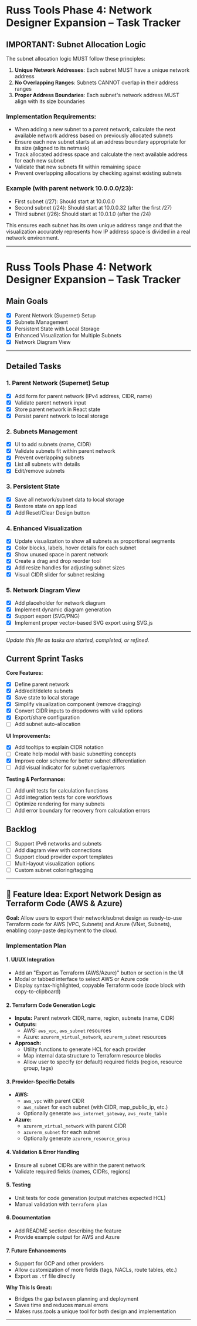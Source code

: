 # Russ Tools Phase 4: Network Designer Expansion – Task Tracker

## IMPORTANT: Subnet Allocation Logic

The subnet allocation logic MUST follow these principles:

1. **Unique Network Addresses**: Each subnet MUST have a unique network address
2. **No Overlapping Ranges**: Subnets CANNOT overlap in their address ranges
3. **Proper Address Boundaries**: Each subnet's network address MUST align with its size boundaries

### Implementation Requirements:

- When adding a new subnet to a parent network, calculate the next available network address based on previously allocated subnets
- Ensure each new subnet starts at an address boundary appropriate for its size (aligned to its netmask)
- Track allocated address space and calculate the next available address for each new subnet
- Validate that new subnets fit within remaining space
- Prevent overlapping allocations by checking against existing subnets

### Example (with parent network 10.0.0.0/23):
- First subnet (/27): Should start at 10.0.0.0
- Second subnet (/24): Should start at 10.0.0.32 (after the first /27)
- Third subnet (/26): Should start at 10.0.1.0 (after the /24)

This ensures each subnet has its own unique address range and that the visualization accurately represents how IP address space is divided in a real network environment.

---

# Russ Tools Phase 4: Network Designer Expansion – Task Tracker

## Main Goals
- [x] Parent Network (Supernet) Setup
- [x] Subnets Management
- [x] Persistent State with Local Storage
- [x] Enhanced Visualization for Multiple Subnets
- [x] Network Diagram View

---

## Detailed Tasks

### 1. Parent Network (Supernet) Setup
- [x] Add form for parent network (IPv4 address, CIDR, name)
- [x] Validate parent network input
- [x] Store parent network in React state
- [x] Persist parent network to local storage

### 2. Subnets Management
- [x] UI to add subnets (name, CIDR)
- [x] Validate subnets fit within parent network
- [x] Prevent overlapping subnets
- [x] List all subnets with details
- [x] Edit/remove subnets

### 3. Persistent State
- [x] Save all network/subnet data to local storage
- [x] Restore state on app load
- [x] Add Reset/Clear Design button

### 4. Enhanced Visualization
- [x] Update visualization to show all subnets as proportional segments
- [x] Color blocks, labels, hover details for each subnet
- [x] Show unused space in parent network
- [x] Create a drag and drop reorder tool
- [x] Add resize handles for adjusting subnet sizes
- [x] Visual CIDR slider for subnet resizing

### 5. Network Diagram View
- [x] Add placeholder for network diagram
- [x] Implement dynamic diagram generation
- [x] Support export (SVG/PNG)
- [x] Implement proper vector-based SVG export using SVG.js

---

*Update this file as tasks are started, completed, or refined.*

## Current Sprint Tasks

**Core Features:**
- [x] Define parent network
- [x] Add/edit/delete subnets
- [x] Save state to local storage
- [x] Simplify visualization component (remove dragging)
- [x] Convert CIDR inputs to dropdowns with valid options
- [x] Export/share configuration
- [ ] Add subnet auto-allocation

**UI Improvements:**
- [x] Add tooltips to explain CIDR notation
- [ ] Create help modal with basic subnetting concepts
- [x] Improve color scheme for better subnet differentiation
- [ ] Add visual indicator for subnet overlap/errors

**Testing & Performance:**
- [ ] Add unit tests for calculation functions
- [ ] Add integration tests for core workflows
- [ ] Optimize rendering for many subnets
- [ ] Add error boundary for recovery from calculation errors

## Backlog

- [ ] Support IPv6 networks and subnets 
- [ ] Add diagram view with connections
- [ ] Support cloud provider export templates
- [ ] Multi-layout visualization options
- [ ] Custom subnet coloring/tagging 

---

## 🚀 Feature Idea: Export Network Design as Terraform Code (AWS & Azure)

**Goal:**
Allow users to export their network/subnet design as ready-to-use Terraform code for AWS (VPC, Subnets) and Azure (VNet, Subnets), enabling copy-paste deployment to the cloud.

### Implementation Plan

#### 1. UI/UX Integration
- Add an "Export as Terraform (AWS/Azure)" button or section in the UI
- Modal or tabbed interface to select AWS or Azure code
- Display syntax-highlighted, copyable Terraform code (code block with copy-to-clipboard)

#### 2. Terraform Code Generation Logic
- **Inputs:** Parent network CIDR, name, region, subnets (name, CIDR)
- **Outputs:**
  - AWS: `aws_vpc`, `aws_subnet` resources
  - Azure: `azurerm_virtual_network`, `azurerm_subnet` resources
- **Approach:**
  - Utility functions to generate HCL for each provider
  - Map internal data structure to Terraform resource blocks
  - Allow user to specify (or default) required fields (region, resource group, tags)

#### 3. Provider-Specific Details
- **AWS:**
  - `aws_vpc` with parent CIDR
  - `aws_subnet` for each subnet (with CIDR, map_public_ip, etc.)
  - Optionally generate `aws_internet_gateway`, `aws_route_table`
- **Azure:**
  - `azurerm_virtual_network` with parent CIDR
  - `azurerm_subnet` for each subnet
  - Optionally generate `azurerm_resource_group`

#### 4. Validation & Error Handling
- Ensure all subnet CIDRs are within the parent network
- Validate required fields (names, CIDRs, regions)

#### 5. Testing
- Unit tests for code generation (output matches expected HCL)
- Manual validation with `terraform plan`

#### 6. Documentation
- Add README section describing the feature
- Provide example output for AWS and Azure

#### 7. Future Enhancements
- Support for GCP and other providers
- Allow customization of more fields (tags, NACLs, route tables, etc.)
- Export as `.tf` file directly

**Why This Is Great:**
- Bridges the gap between planning and deployment
- Saves time and reduces manual errors
- Makes russ.tools a unique tool for both design and implementation

---
